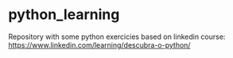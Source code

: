 # python_learning
Repository with some python exercicies
based on linkedin course: https://www.linkedin.com/learning/descubra-o-python/
